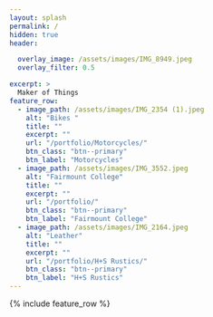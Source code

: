 ```yaml
---
layout: splash
permalink: /
hidden: true
header:

  overlay_image: /assets/images/IMG_8949.jpeg
  overlay_filter: 0.5 

excerpt: >
  Maker of Things
feature_row:
  - image_path: /assets/images/IMG_2354 (1).jpeg
    alt: "Bikes "
    title: ""
    excerpt: ""
    url: "/portfolio/Motorcycles/"
    btn_class: "btn--primary"
    btn_label: "Motorcycles"
  - image_path: /assets/images/IMG_3552.jpeg
    alt: "Fairmount College"
    title: ""
    excerpt: ""
    url: "/portfolio/"
    btn_class: "btn--primary"
    btn_label: "Fairmount College"
  - image_path: /assets/images/IMG_2164.jpeg
    alt: "Leather"
    title: ""
    excerpt: ""
    url: "/portfolio/H+S Rustics/"
    btn_class: "btn--primary"
    btn_label: "H+S Rustics"      
---
```


{% include feature_row %}
